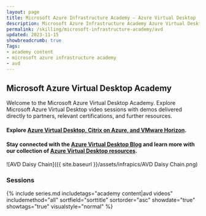 ```yaml
---
layout: page
title: Microsoft Azure Infrastructure Academy — Azure Virtual Desktop (AVD)
description: Microsoft Azure Infrastructure Academy Azure Virtual Desktop (AVD).
permalink: /skilling/microsoft-infrastructure-academy/avd
updated: 2023-11-15
showbreadcrumb: true
Tags:
- academy content
- microsoft azure infrastructure academy
- avd
---
```


## Microsoft Azure Virtual Desktop Academy
Welcome to the Microsoft Azure Virtual Desktop Academy. Explore Microsoft Azure Virtual Desktop video sessions with demos delivered directly to partners, relevant certifications, and further resources.

#### Explore [Azure Virtual Desktop, Citrix on Azure, and VMware Horizon](https://aka.ms/avdsmartlink).

#### Stay connected with the [Azure Virtual Desktop Blog](https://techcommunity.microsoft.com/t5/azure-virtual-desktop-blog/bg-p/AzureVirtualDesktopBlog) and learn more with our collection of [Azure Virtual Desktop resources](/PartnerResources/skilling/microsoft-infrastructure-academy/resources/azure-virtual-desktop).


![AVD Daisy Chain]({{ site.baseurl }}/assets/infrapics/AVD Daisy Chain.png)

### Sessions

{% include series.md 
    includetags="academy content|avd videos" includemethod="all" 
    sortfield="sorttitle" sortorder="asc" showdate="true" showtags="true" 
    visualstyle="normal" 
%}